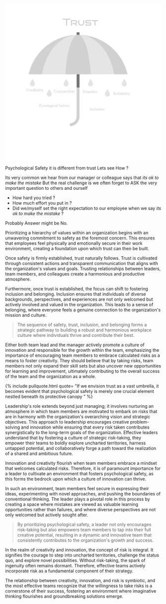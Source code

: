 
![](/images/Design.png)

Psychological Safety it is different from trust Lets see How ?

Its very common we hear from our manager or colleague says that _its ok to make the mistake_ 
But the real challenge is we often forget to ASK the very important question to others and ourself
- How hard you tried ? 
- How much effort you put in ? 
- Did we/myself set the right expectation to our employee when we say _its ok to make the mistake_ ?

Probably Answer might be No.

Prioritizing a hierarchy of values within an organization begins with an unwavering commitment to safety as the foremost concern. This ensures that employees feel physically and emotionally secure in their work environment, creating a foundation upon which trust can then be built.

Once safety is firmly established, trust naturally follows. Trust is cultivated through consistent actions and transparent communication that aligns with the organization's values and goals. Trusting relationships between leaders, team members, and colleagues create a harmonious and productive atmosphere.

Furthermore, once trust is established, the focus can shift to fostering inclusion and belonging. Inclusion ensures that individuals of diverse backgrounds, perspectives, and experiences are not only welcomed but actively involved and valued in the organization. This leads to a sense of belonging, where everyone feels a genuine connection to the organization's mission and culture.

> The sequence of safety, trust, inclusion, and belonging forms a strategic pathway to building a robust and harmonious workplace culture where individuals thrive and contribute their best.

Either both team lead and the manager actively promote a culture of innovation and responsible for the growth within the team, emphasizing the importance of encouraging team members to embrace calculated risks as a means to foster creativity. They should believe that by taking risks, team members not only expand their skill sets but also uncover new opportunities for learning and improvement, ultimately contributing to the overall success of the team and the organization as a whole.

{% include pullquote.html quote= "If we envision trust as a vast umbrella, it becomes evident that psychological safety is merely one crucial element nestled beneath its protective canopy " %}

Leadership's role extends beyond just managing; it involves nurturing an atmosphere in which team members are motivated to embark on risks that are in harmony with the organization's overarching vision and strategic objectives. This approach to leadership encourages creative problem-solving and innovation while ensuring that every risk taken contributes synergistically to the long-term goals of the organization. Effective leaders understand that by fostering a culture of strategic risk-taking, they empower their teams to boldly explore uncharted territories, harness untapped potential, and collaboratively forge a path toward the realization of a shared and ambitious future.

Innovation and creativity flourish when team members embrace a mindset that welcomes calculated risks. Therefore, it is of paramount importance for a leader to cultivate an environment that fosters psychological safety, as this forms the bedrock upon which a culture of innovation can thrive.

In such an environment, team members feel secure in expressing their ideas, experimenting with novel approaches, and pushing the boundaries of conventional thinking. The leader plays a pivotal role in this process by creating a space where mistakes are viewed as valuable learning opportunities rather than failures, and where diverse perspectives are not only welcomed but actively sought after.

> By prioritizing psychological safety, a leader not only encourages risk-taking but also empowers team members to tap into their full creative potential, resulting in a dynamic and innovative team that consistently contributes to the organization's growth and success.

In the realm of creativity and innovation, the concept of risk is integral. It signifies the courage to step into uncharted territories, challenge the status quo, and explore novel possibilities. Without risk-taking, the spark of ingenuity often remains dormant. Therefore, effective teams actively incorporate risk as a fundamental component of their strategy.

The relationship between creativity, innovation, and risk is symbiotic, and the most effective teams recognize that the willingness to take risks is a cornerstone of their success, fostering an environment where imaginative thinking flourishes and groundbreaking solutions emerge.



